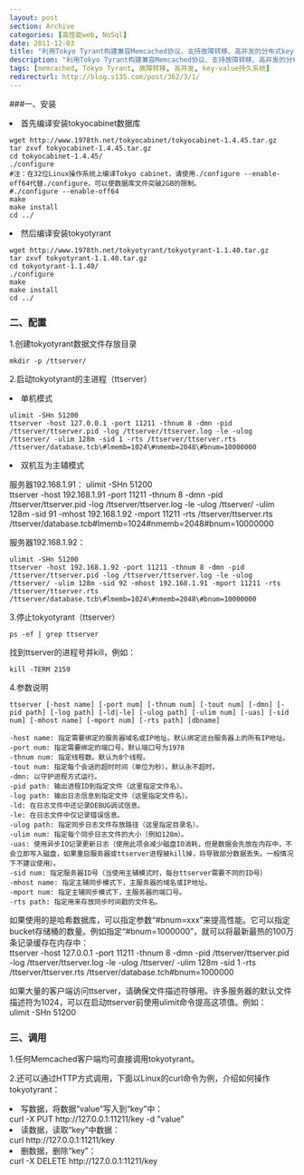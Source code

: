 ```yaml
---
layout: post
section: Archive
categories: [高性能web, NoSql]
date: 2011-12-03
title: "利用Tokyo Tyrant构建兼容Memcached协议、支持故障转移、高并发的分布式key-value持久存储系统"
description: "利用Tokyo Tyrant构建兼容Memcached协议、支持故障转移、高并发的分布式key-value持久存储系统"
tags: [memcached, Tokyo Tyrant, 故障转移, 高并发, key-value持久系统]
redirecturl: http://blog.s135.com/post/362/3/1/
---
```


###一、安装 

<li>首先编译安装tokyocabinet数据库</li>

    wget http://www.1978th.net/tokyocabinet/tokyocabinet-1.4.45.tar.gz  
    tar zxvf tokyocabinet-1.4.45.tar.gz  
    cd tokyocabinet-1.4.45/  
    ./configure  
    #注：在32位Linux操作系统上编译Tokyo cabinet，请使用./configure --enable-off64代替./configure，可以使数据库文件突破2GB的限制。   
    #./configure --enable-off64  
    make  
    make install  
    cd ../

<li>然后编译安装tokyotyrant</li>

    wget http://www.1978th.net/tokyotyrant/tokyotyrant-1.1.40.tar.gz  
    tar zxvf tokyotyrant-1.1.40.tar.gz  
    cd tokyotyrant-1.1.40/  
    ./configure  
    make  
    make install  
    cd ../

### 二、配置

1.创建tokyotyrant数据文件存放目录

	mkdir -p /ttserver/

2.启动tokyotyrant的主进程（ttserver）

<li>单机模式</li>  

    ulimit -SHn 51200  
    ttserver -host 127.0.0.1 -port 11211 -thnum 8 -dmn -pid /ttserver/ttserver.pid -log /ttserver/ttserver.log -le -ulog /ttserver/ -ulim 128m -sid 1 -rts /ttserver/ttserver.rts /ttserver/database.tcb\#lmemb=1024\#nmemb=2048\#bnum=10000000  

<li>双机互为主辅模式</li>

服务器192.168.1.91：
    ulimit -SHn 51200  
    ttserver -host 192.168.1.91 -port 11211 -thnum 8 -dmn -pid /ttserver/ttserver.pid -log /ttserver/ttserver.log -le -ulog /ttserver/ -ulim 128m -sid 91 -mhost 192.168.1.92 -mport 11211 -rts /ttserver/ttserver.rts /ttserver/database.tcb\#lmemb=1024\#nmemb=2048\#bnum=10000000

服务器192.168.1.92：
    
    ulimit -SHn 51200  
    ttserver -host 192.168.1.92 -port 11211 -thnum 8 -dmn -pid /ttserver/ttserver.pid -log /ttserver/ttserver.log -le -ulog /ttserver/ -ulim 128m -sid 92 -mhost 192.168.1.91 -mport 11211 -rts /ttserver/ttserver.rts /ttserver/database.tcb\#lmemb=1024\#nmemb=2048\#bnum=10000000

3.停止tokyotyrant（ttserver）

	ps -ef | grep ttserver

找到ttserver的进程号并kill，例如：

	kill -TERM 2159

4.参数说明

    ttserver [-host name] [-port num] [-thnum num] [-tout num] [-dmn] [-pid path] [-log path] [-ld|-le] [-ulog path] [-ulim num] [-uas] [-sid num] [-mhost name] [-mport num] [-rts path] [dbname]  

    -host name: 指定需要绑定的服务器域名或IP地址。默认绑定这台服务器上的所有IP地址。  
    -port num: 指定需要绑定的端口号。默认端口号为1978  
    -thnum num: 指定线程数。默认为8个线程。  
    -tout num: 指定每个会话的超时时间（单位为秒）。默认永不超时。  
    -dmn: 以守护进程方式运行。  
    -pid path: 输出进程ID到指定文件（这里指定文件名）。  
    -log path: 输出日志信息到指定文件（这里指定文件名）。  
    -ld: 在日志文件中还记录DEBUG调试信息。  
    -le: 在日志文件中仅记录错误信息。  
    -ulog path: 指定同步日志文件存放路径（这里指定目录名）。  
    -ulim num: 指定每个同步日志文件的大小（例如128m）。  
    -uas: 使用异步IO记录更新日志（使用此项会减少磁盘IO消耗，但是数据会先放在内存中，不会立即写入磁盘，如果重启服务器或ttserver进程被kill掉，将导致部分数据丢失。一般情况下不建议使用）。  
    -sid num: 指定服务器ID号（当使用主辅模式时，每台ttserver需要不同的ID号）   
    -mhost name: 指定主辅同步模式下，主服务器的域名或IP地址。  
    -mport num: 指定主辅同步模式下，主服务器的端口号。  
    -rts path: 指定用来存放同步时间戳的文件名。  

如果使用的是哈希数据库，可以指定参数“#bnum=xxx”来提高性能。它可以指定bucket存储桶的数量。例如指定“#bnum=1000000”，就可以将最新最热的100万条记录缓存在内存中：  
    ttserver -host 127.0.0.1 -port 11211 -thnum 8 -dmn -pid /ttserver/ttserver.pid -log /ttserver/ttserver.log -le -ulog /ttserver/ -ulim 128m -sid 1 -rts /ttserver/ttserver.rts /ttserver/database.tch\#bnum=1000000

如果大量的客户端访问ttserver，请确保文件描述符够用。许多服务器的默认文件描述符为1024，可以在启动ttserver前使用ulimit命令提高这项值。例如：  
    ulimit -SHn 51200

### 三、调用

1.任何Memcached客户端均可直接调用tokyotyrant。  

2.还可以通过HTTP方式调用，下面以Linux的curl命令为例，介绍如何操作tokyotyrant：

<li>写数据，将数据“value”写入到“key”中：</li>  
    curl -X PUT http://127.0.0.1:11211/key -d "value"
	
<li>读数据，读取“key”中数据：</li>  
    curl http://127.0.0.1:11211/key
	
<li>删数据，删除“key”：</li>  
    curl -X DELETE http://127.0.0.1:11211/key

